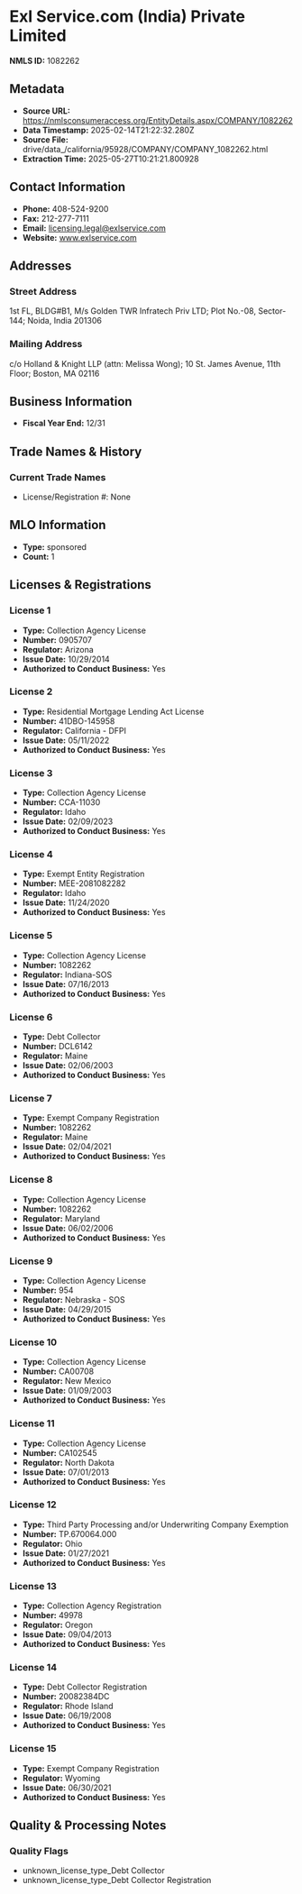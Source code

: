 # Exl Service.com (India) Private Limited

**NMLS ID:** 1082262

## Metadata
- **Source URL:** https://nmlsconsumeraccess.org/EntityDetails.aspx/COMPANY/1082262
- **Data Timestamp:** 2025-02-14T21:22:32.280Z
- **Source File:** drive/data_/california/95928/COMPANY/COMPANY_1082262.html
- **Extraction Time:** 2025-05-27T10:21:21.800928

## Contact Information
- **Phone:** 408-524-9200
- **Fax:** 212-277-7111
- **Email:** licensing.legal@exlservice.com
- **Website:** www.exlservice.com

## Addresses
### Street Address
1st FL, BLDG#B1, M/s Golden TWR Infratech Priv LTD; Plot No.-08, Sector-144; Noida, India 201306

### Mailing Address
c/o Holland & Knight LLP (attn: Melissa Wong); 10 St. James Avenue, 11th Floor; Boston, MA 02116

## Business Information
- **Fiscal Year End:** 12/31

## Trade Names & History
### Current Trade Names
- License/Registration #: None

## MLO Information
- **Type:** sponsored
- **Count:** 1

## Licenses & Registrations

### License 1
- **Type:** Collection Agency License
- **Number:** 0905707
- **Regulator:** Arizona
- **Issue Date:** 10/29/2014
- **Authorized to Conduct Business:** Yes

### License 2
- **Type:** Residential Mortgage Lending Act License
- **Number:** 41DBO-145958
- **Regulator:** California - DFPI
- **Issue Date:** 05/11/2022
- **Authorized to Conduct Business:** Yes

### License 3
- **Type:** Collection Agency License
- **Number:** CCA-11030
- **Regulator:** Idaho
- **Issue Date:** 02/09/2023
- **Authorized to Conduct Business:** Yes

### License 4
- **Type:** Exempt Entity Registration
- **Number:** MEE-2081082282
- **Regulator:** Idaho
- **Issue Date:** 11/24/2020
- **Authorized to Conduct Business:** Yes

### License 5
- **Type:** Collection Agency License
- **Number:** 1082262
- **Regulator:** Indiana-SOS
- **Issue Date:** 07/16/2013
- **Authorized to Conduct Business:** Yes

### License 6
- **Type:** Debt Collector
- **Number:** DCL6142
- **Regulator:** Maine
- **Issue Date:** 02/06/2003
- **Authorized to Conduct Business:** Yes

### License 7
- **Type:** Exempt Company Registration
- **Number:** 1082262
- **Regulator:** Maine
- **Issue Date:** 02/04/2021
- **Authorized to Conduct Business:** Yes

### License 8
- **Type:** Collection Agency License
- **Number:** 1082262
- **Regulator:** Maryland
- **Issue Date:** 06/02/2006
- **Authorized to Conduct Business:** Yes

### License 9
- **Type:** Collection Agency License
- **Number:** 954
- **Regulator:** Nebraska - SOS
- **Issue Date:** 04/29/2015
- **Authorized to Conduct Business:** Yes

### License 10
- **Type:** Collection Agency License
- **Number:** CA00708
- **Regulator:** New Mexico
- **Issue Date:** 01/09/2003
- **Authorized to Conduct Business:** Yes

### License 11
- **Type:** Collection Agency License
- **Number:** CA102545
- **Regulator:** North Dakota
- **Issue Date:** 07/01/2013
- **Authorized to Conduct Business:** Yes

### License 12
- **Type:** Third Party Processing and/or Underwriting Company Exemption
- **Number:** TP.670064.000
- **Regulator:** Ohio
- **Issue Date:** 01/27/2021
- **Authorized to Conduct Business:** Yes

### License 13
- **Type:** Collection Agency Registration
- **Number:** 49978
- **Regulator:** Oregon
- **Issue Date:** 09/04/2013
- **Authorized to Conduct Business:** Yes

### License 14
- **Type:** Debt Collector Registration
- **Number:** 20082384DC
- **Regulator:** Rhode Island
- **Issue Date:** 06/19/2008
- **Authorized to Conduct Business:** Yes

### License 15
- **Type:** Exempt Company Registration
- **Regulator:** Wyoming
- **Issue Date:** 06/30/2021
- **Authorized to Conduct Business:** Yes

## Quality & Processing Notes
### Quality Flags
- unknown_license_type_Debt Collector
- unknown_license_type_Debt Collector Registration
